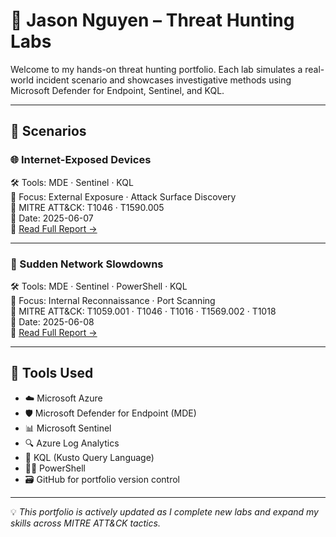 # 🦉 Jason Nguyen – Threat Hunting Labs

Welcome to my hands-on threat hunting portfolio. Each lab simulates a real-world incident scenario and showcases investigative methods using Microsoft Defender for Endpoint, Sentinel, and KQL.

---

## 📁 Scenarios

### 🌐 Internet-Exposed Devices  
🛠️ Tools: MDE · Sentinel · KQL  
🎯 Focus: External Exposure · Attack Surface Discovery  
🧠 MITRE ATT&CK: T1046 · T1590.005  
📅 Date: 2025-06-07  
📄 [Read Full Report →](internet-exposed-devices/Internet-exposed-devices.md)

---

### 🚨 Sudden Network Slowdowns  
🛠️ Tools: MDE · Sentinel · PowerShell · KQL  
🎯 Focus: Internal Reconnaissance · Port Scanning  
🧠 MITRE ATT&CK: T1059.001 · T1046 · T1016 · T1569.002 · T1018  
📅 Date: 2025-06-08  
📄 [Read Full Report →](sudden-network-slowdowns/sudden-network-slowdowns.md)

---

## 🧰 Tools Used

- ☁️ Microsoft Azure
- 🛡️ Microsoft Defender for Endpoint (MDE)  
- 📊 Microsoft Sentinel  
- 🔍 Azure Log Analytics  
- 💬 KQL (Kusto Query Language)  
- 🧑‍💻 PowerShell  
- 🗃️ GitHub for portfolio version control


---

💡 *This portfolio is actively updated as I complete new labs and expand my skills across MITRE ATT&CK tactics.*

